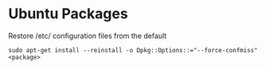 # Ubuntu Packages

Restore /etc/ configuration files from the default
~~~
sudo apt-get install --reinstall -o Dpkg::Options::="--force-confmiss" <package>
~~~
